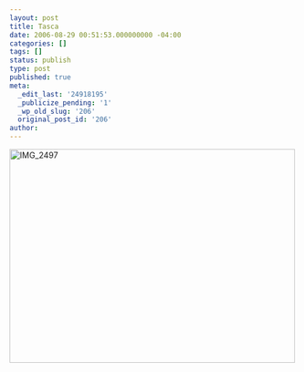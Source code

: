 ```yaml
---
layout: post
title: Tasca
date: 2006-08-29 00:51:53.000000000 -04:00
categories: []
tags: []
status: publish
type: post
published: true
meta:
  _edit_last: '24918195'
  _publicize_pending: '1'
  _wp_old_slug: '206'
  original_post_id: '206'
author: 
---
```

<a href="http://www.flickr.com/photos/matthewsim/sets/72157594245082505/" title="IMG_2497 by Matthew Simoneau, on Flickr"><img src="http://farm1.staticflickr.com/77/220660443_378bf78c59.jpg" width="500" height="375" alt="IMG_2497" /></a>
